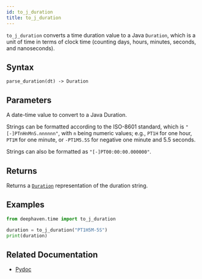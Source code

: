 ```yaml
---
id: to_j_duration
title: to_j_duration
---
```


`to_j_duration` converts a time duration value to a Java `Duration`, which is a unit of time in terms of clock time (counting days, hours, minutes, seconds, and nanoseconds).

## Syntax

```
parse_duration(dt) -> Duration
```

## Parameters

<ParamTable>
<Param name="dt" type="Union[None, Duration, int, str, datetime.timedelta, numpy.timedelta64, pandas.Timedelta]">

A date-time value to convert to a Java Duration.

Strings can be formatted according to the ISO-8601 standard, which is `"[-]PTnHnMnS.nnnnnn"`, with `n` being numeric values; e.g., `PT1H` for one hour, `PT1M` for one minute, or `-PT1M5.5S` for negative one minute and 5.5 seconds.

Strings can also be formatted as `"[-]PT00:00:00.000000"`.

</Param>
</ParamTable>

## Returns

Returns a [`Duration`](../../query-language/types/durations.md) representation of the duration string.

## Examples

```python
from deephaven.time import to_j_duration

duration = to_j_duration("PT1H5M-5S")
print(duration)
```

## Related Documentation

- [Pydoc](https://deephaven.io/core/pydoc/code/deephaven.time.html#deephaven.time.parse_duration)
